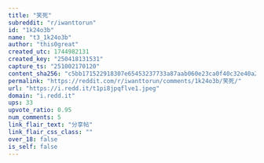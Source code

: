 ```yaml
---
title: "笑死"
subreddit: "r/iwanttorun"
id: "1k24o3b"
name: "t3_1k24o3b"
author: "this0great"
created_utc: 1744982131
created_key: "250418131531"
capture_ts: "251002170120"
content_sha256: "c5bb171522918307e65453237733a87aab060e23ca0f40c32e40a21e09207291"
permalink: "https://reddit.com/r/iwanttorun/comments/1k24o3b/笑死/"
url: "https://i.redd.it/t1pi8jpqflve1.jpeg"
domain: "i.redd.it"
ups: 33
upvote_ratio: 0.95
num_comments: 5
link_flair_text: "分享帖"
link_flair_css_class: ""
over_18: false
is_self: false
---
```


